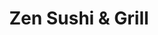 ---
layout: place
title: "Zen Sushi & Grill"
permalink: /wisconsin/beloit/zen-sushi-grill.html
stateAbbr: WI
stateName: Wisconsin
cityName: Beloit
seo:
  name: "Zen Sushi & Grill"
  type: Restaurant
  links: https://www.zensushibeloit.com/
description: "Creative rolls & Japanese grilled fare are highlighted at this chill spot with cocktails & a patio. Zen Sushi & Grill serves delicious sushi in Beloit, Wisconsin. Try fresh Japanese dishes for a great dining experience. Available for takeout, lunch, and dinner."
place_id: ChIJ4RlAGyOhCIgRELHNXaaH6Io
photos:
  - name: >-
      places/ChIJ4RlAGyOhCIgRELHNXaaH6Io/photos/AeeoHcIPRPsmdjkLW07f9EwyHJIJAhNFbRzXh1XJ8sXoAVL3LcGfqFLhjL6dOJxHELb2VpOMGLu68GPsrgfnvp7dVqQUhl6xjmHZbC0unsHcHNE9wv1scvN1YtG2CQZywU64le0ZbAW7ab3dHSJacqIxDJ-ivs6X383ChP5jdNUFyO7Y541ZEddUit9m0EkZifwqU7ytg7i-8bTGk40k9NVD-FLS9Yz2O8ePescpMZavNfLjgp__t1SN7r3BiEGjQz_kXFPE1kobXyCWhq69f8xVQCwm_5Yav-wZtMQApBo7etrZzw
    widthPx: 3888
    heightPx: 2592
    authorAttributions:
      - displayName: Zen Sushi & Grill
        uri: https://maps.google.com/maps/contrib/109361664085124061556
        photoUri: >-
          https://lh3.googleusercontent.com/a-/ALV-UjV3UMJbaQcZFl3tPXAT933vUwViCKn-87t1q6cxfvDgVc8GfuY=s100-p-k-no-mo
    flagContentUri: >-
      https://www.google.com/local/imagery/report/?cb_client=maps_api_places.places_api&image_key=!1e10!2sAF1QipPAAmgwLKKTzxq-Ds8R8jSY7jYVHMEEuyroXWPx&hl=en-US
    googleMapsUri: >-
      https://www.google.com/maps/place//data=!3m4!1e2!3m2!1sAF1QipPAAmgwLKKTzxq-Ds8R8jSY7jYVHMEEuyroXWPx!2e10!4m2!3m1!1s0x8808a1231b4019e1:0x8ae887a65dcdb110
  - name: >-
      places/ChIJ4RlAGyOhCIgRELHNXaaH6Io/photos/AeeoHcLSvjM9TQHbqH2VJ2oVBTesYCRioHZMLMC3l90bI5J7a0tTmVD2ekkyDHKZB6YScbLDHQePEk3ZzFCA4cCCZKHyVmCDXJDt7hDkQs7K-AQ5tSb-HzbensAet1upM-GwGD2Gt88P8Nf-1nPTk0az4z4FbDBvpzfTp9mjQhkEsGZih3Nm0iODDYgCjksra4EhzK35J60bIIsThBsVN1486vngTf-pOjv0mfrFMFWEcUTGN4SuhRKg4jz9PP7-UhBuuZJAVfKLcIBY-harKQuLUCyVXnxxwU3HGTGXZhUoiWpyeA
    widthPx: 2048
    heightPx: 1365
    authorAttributions:
      - displayName: Zen Sushi & Grill
        uri: https://maps.google.com/maps/contrib/109361664085124061556
        photoUri: >-
          https://lh3.googleusercontent.com/a-/ALV-UjV3UMJbaQcZFl3tPXAT933vUwViCKn-87t1q6cxfvDgVc8GfuY=s100-p-k-no-mo
    flagContentUri: >-
      https://www.google.com/local/imagery/report/?cb_client=maps_api_places.places_api&image_key=!1e10!2sAF1QipPAqOl5HCGHhlVZ-k5cQeVWVH98l5YnvjwQd5Vi&hl=en-US
    googleMapsUri: >-
      https://www.google.com/maps/place//data=!3m4!1e2!3m2!1sAF1QipPAqOl5HCGHhlVZ-k5cQeVWVH98l5YnvjwQd5Vi!2e10!4m2!3m1!1s0x8808a1231b4019e1:0x8ae887a65dcdb110
  - name: >-
      places/ChIJ4RlAGyOhCIgRELHNXaaH6Io/photos/AeeoHcIutlPGIWIsF_cAjK5fTZy8jIYM33Hvva_GzLdROYMSFr1tpVTisnH_xm3N2lYcG6C7ubyUzaYCPMYyojB_tBEH0o_TmNiA5cTdE0NkbU9abbtrpiiPUug0gfKY3rBn_kBNL6BYotDXuhj-0gzx3-qQhMrcWf8yn3lT8U81sVDANOuh0FOBUQn3GErX4u2DLaIlMRucYAjNq1zn987X9CjebUxLMPuSLVQ7RdhYd14FPFOge-GexR9PxHmVed77c-Au2R4wLHj3UjfQzDzBehafKPohG0rCIlAhBOcJCm8G7M0GgtubG6Tuc4U0u3g6B5YB_YfF1iJH8sOKe4diBhZb5jBakWqBvLNhCRdhY5vtS_EPorT8ob5wMX_e5026fU9V2eek5UUu3Lwyko2YzkNMa5JHFCMN755o8UAAOP4fTBo
    widthPx: 4096
    heightPx: 3072
    authorAttributions:
      - displayName: Brad Walker
        uri: https://maps.google.com/maps/contrib/114928797709379145839
        photoUri: >-
          https://lh3.googleusercontent.com/a/ACg8ocK0oEIWOAZzocfWnHi2zMsi8ti88owtAYA-TVUqAMmnmxooCA=s100-p-k-no-mo
    flagContentUri: >-
      https://www.google.com/local/imagery/report/?cb_client=maps_api_places.places_api&image_key=!1e10!2sCIHM0ogKEICAgIDv7bK_kwE&hl=en-US
    googleMapsUri: >-
      https://www.google.com/maps/place//data=!3m4!1e2!3m2!1sCIHM0ogKEICAgIDv7bK_kwE!2e10!4m2!3m1!1s0x8808a1231b4019e1:0x8ae887a65dcdb110
  - name: >-
      places/ChIJ4RlAGyOhCIgRELHNXaaH6Io/photos/AeeoHcIfS7ArMXMJT6cFl17LBRR0XMlprRx7ochh7oTViWA1qWCMnZvLgDhmzOdqa3XlPFebJp6PbHIZnDHsjkzFhxaHCm8_Iti8FLgvGB5TNnLo7nwwccmmxbcM1O7HU_SoI-xMevD8K64GTg00EswYsn0LQOyp42PUCXK5zo0CN-RxwV4UTv_o4CLrgBZhBxjAy8IzPniJKTyBVBBkvnJ8D4Xe6O-SiaR55sBue-9ri7xnz9oVsz5AoB_8ysv4iqPPIwMP1-t5khz1hxURhORsHOlhAR9svvhSBXnCUYGjW6YIrTFhvvR0QRAqhCKryZev1AivEcyheoMb0vYDrA8VP-HhcHQmZDXb2bnkFui6IMZee-w_GXUl_jAcqlU_A_0wx_xI8jf9jWLXeERzXEOuFL_rUfmEjdbuJR3nzPCOmuDb9g
    widthPx: 4000
    heightPx: 3000
    authorAttributions:
      - displayName: Charles Doucette
        uri: https://maps.google.com/maps/contrib/117382881620570764830
        photoUri: >-
          https://lh3.googleusercontent.com/a-/ALV-UjVAehEgfOuZhND0f2_Yx63XTm_-lVO_FBqfSiJKbKJbSCpZv4CQqg=s100-p-k-no-mo
    flagContentUri: >-
      https://www.google.com/local/imagery/report/?cb_client=maps_api_places.places_api&image_key=!1e10!2sCIHM0ogKEICAgICpibLYcA&hl=en-US
    googleMapsUri: >-
      https://www.google.com/maps/place//data=!3m4!1e2!3m2!1sCIHM0ogKEICAgICpibLYcA!2e10!4m2!3m1!1s0x8808a1231b4019e1:0x8ae887a65dcdb110
  - name: >-
      places/ChIJ4RlAGyOhCIgRELHNXaaH6Io/photos/AeeoHcKKKyK8qTMeNYnQvQcuHO0F21IBxn9pHEy6bPcuTy1gh4yP8IJjhce_EAnWd2L4pFxpZDZAg2VzJXzbsHk_MsXWoU6qqYE9QIe1VKg3rNOf3gEBYVJZOI9ZUj1IbbxhY3OQ91roQPaOXBKa_2_9gSPjLH98h23C97fXQILg2TGCc0160XHGrEPZNpk7klt-v3wiX95gEKKGvQZ8s9d1DlMo2vb3ZqhUyI1tTPwYsoO0UMS6TmowUN-2kWevHo6qMXf4Z39-vjfplzTRmF3oqY87mhQReCsnZ5uuk7_ApykM_W6e6gE1K-nJKqwdEx_MpNeGFTCkZtiA-DiTZh9w9tvKRFW4BG6n465LyTTW5hLOP9o27Pnhl2DRE9f-Ig5WeznrmIs2OpPgPIcrKERKR8LzThZ_jG00DYC-NGUeJ5I
    widthPx: 4496
    heightPx: 3000
    authorAttributions:
      - displayName: American Marketing & Publishing
        uri: https://maps.google.com/maps/contrib/108349347298888024806
        photoUri: >-
          https://lh3.googleusercontent.com/a/ACg8ocI7bU94GQLuvckwaHLVqnxEgPBXpSpCMvOXqr_YaMJEaVbjcQ=s100-p-k-no-mo
    flagContentUri: >-
      https://www.google.com/local/imagery/report/?cb_client=maps_api_places.places_api&image_key=!1e10!2sCIHM0ogKEICAgICG58CkCQ&hl=en-US
    googleMapsUri: >-
      https://www.google.com/maps/place//data=!3m4!1e2!3m2!1sCIHM0ogKEICAgICG58CkCQ!2e10!4m2!3m1!1s0x8808a1231b4019e1:0x8ae887a65dcdb110
  - name: >-
      places/ChIJ4RlAGyOhCIgRELHNXaaH6Io/photos/AeeoHcIKhlwB-auCwoGk4hfrmq18Vup_nPXMJYB5aKgfKt_OK44AlNq679HMdhOzNO6qgAvZmOkwh2dovCF9hOvvhU2OLboLB_8Hfqfa0CuaA9us3yBSRA2CxsttzlZtRXgmZKHng-dkKf7btGPl9DHyMyhvBT9ryBToGbjgjzQaFI_eigUgEsWg_3PYdwaXngC0W9trCDgOBO49LUP-vikU58nZjMbU6KcCy88sXxoP2OtmwiZ7xKPF7ASYdkHKW5MYtk3fDgZ6MUBmWtYH282Ut6iHNRsxoRSoYwqBRvMIR6Y7QPOKtbfuSdEBUUv6mMQVPlMexLgLwysgpjOLZmiVZM1FXpZWmnE4bPDKE7zUepG470UcoPseiGEIZT-ZW5kM883rXFG4zCzc2GPapk4qUSMUgVHb0eKA1JqVyutOBXhvcTU
    widthPx: 4624
    heightPx: 3468
    authorAttributions:
      - displayName: Cal Bouton
        uri: https://maps.google.com/maps/contrib/114081129487519063920
        photoUri: >-
          https://lh3.googleusercontent.com/a-/ALV-UjWgDne7cFRCL_Gid6qD344z-5OUJdeqFYyj0zsqOkd48A4tAlAt3g=s100-p-k-no-mo
    flagContentUri: >-
      https://www.google.com/local/imagery/report/?cb_client=maps_api_places.places_api&image_key=!1e10!2sCIHM0ogKEICAgIC-zNHDlwE&hl=en-US
    googleMapsUri: >-
      https://www.google.com/maps/place//data=!3m4!1e2!3m2!1sCIHM0ogKEICAgIC-zNHDlwE!2e10!4m2!3m1!1s0x8808a1231b4019e1:0x8ae887a65dcdb110
  - name: >-
      places/ChIJ4RlAGyOhCIgRELHNXaaH6Io/photos/AeeoHcKt-bqz32fGPoV0PKtru3zafTDblwqRFXAwbBDWjKfpwq0Mq2K0IyNwtc6sV0DowiHIBYHGHqaPY6SeV39IPloowdMn68xeyqWHN7zAZrdIIHxNcOnBxAxNTCuxjKTVCJvFTUzt8SN2iHgSb8u2NeCKB7nl4SL_SKiCXSKS0zQEQRCozcRgDAYIEUStPsHNL1ZVLCOdge5vtJUndhS0EO_ihs3tAspeEXj1jnHUwTZrBw1bRKjGCyZx90Pvxyc0AZP_Un41JOkuhNucOWNVOD66JWwmtrcrt9XE_SSzUsOCp4ATae_Pxe6OPyNWYdyk_Zxhsy3ooHoiv1oBPNbH7gNLrLvbimhcp5-12Oia7FaXjCZMYuOIzu6W817scbt52yQlqaMQtm8P1doerKZxC89OZE3joD6Ow8_DJX5h9VY5L8rJ
    widthPx: 4800
    heightPx: 3600
    authorAttributions:
      - displayName: Laura Martin
        uri: https://maps.google.com/maps/contrib/116212716365441348108
        photoUri: >-
          https://lh3.googleusercontent.com/a-/ALV-UjWESZnp3vxJNf-u73KlPe_fBzngua076p7f47xfXnzDbT9gAwtM=s100-p-k-no-mo
    flagContentUri: >-
      https://www.google.com/local/imagery/report/?cb_client=maps_api_places.places_api&image_key=!1e10!2sCIHM0ogKEICAgIDRqpeV0QE&hl=en-US
    googleMapsUri: >-
      https://www.google.com/maps/place//data=!3m4!1e2!3m2!1sCIHM0ogKEICAgIDRqpeV0QE!2e10!4m2!3m1!1s0x8808a1231b4019e1:0x8ae887a65dcdb110
  - name: >-
      places/ChIJ4RlAGyOhCIgRELHNXaaH6Io/photos/AeeoHcLzzLy2katjA_5t8Nsc78W-h0GE6LgkDENsYIxUdy1qSK7E2g6691FNq8SF9j0VVSiCd2iKT0Y3BNMnQuKaDOxfIzk21qPJbcDyqxZHdA5MYy6f4Bx3MBMnvDyd8NqGuwdLXFBpmyyw8Okl9qonvbFKoGzA3NE8NtNGd6IBSACTDzDEaVrE7d-w3LYcJVxmGZSohxmXQdFawi3oDf2kHjidC_1Ks9WTtPJUAFuxNeCNcjxmTBjQL4_3bSeNuhN4QXJXUyqZ-9mSMnDrAGng_moZoS95W3OoU66ZUnNhpq7jaF3rgcWBlTYeC2tJT65de_yOkpQWkV-_fbZu0DvLvmkEcYAmky1pYfVeZOwfoLeAyA1PR7GBbxc0IH946EhGFFUrKTvJoOyMxOwrrUxr4F-nB9sVZA3L83yetGPh4mglIw
    widthPx: 4032
    heightPx: 1960
    authorAttributions:
      - displayName: Eric T. Huffman
        uri: https://maps.google.com/maps/contrib/106826308884462304666
        photoUri: >-
          https://lh3.googleusercontent.com/a-/ALV-UjUIa9VjIgxnk3CPXrwNNtWuSYo4n4nSsIdj7oq3zehLCjtEH_oG=s100-p-k-no-mo
    flagContentUri: >-
      https://www.google.com/local/imagery/report/?cb_client=maps_api_places.places_api&image_key=!1e10!2sCIHM0ogKEICAgIDH-vKBMA&hl=en-US
    googleMapsUri: >-
      https://www.google.com/maps/place//data=!3m4!1e2!3m2!1sCIHM0ogKEICAgIDH-vKBMA!2e10!4m2!3m1!1s0x8808a1231b4019e1:0x8ae887a65dcdb110
  - name: >-
      places/ChIJ4RlAGyOhCIgRELHNXaaH6Io/photos/AeeoHcJj4QDh59nGVNFvSmfwrgy7L-7l_oYYwgRomCvcfAth0VkxTioT-83RLPbbYr--HJrvxylGdM37LlAKU2Anw4sl7wml05YbVZ0ImGEin53fJ1w1URQzgvaTgvlIYJEBvv6nA9tDHfdO4URQ_TrG1UEjGbcOyGGFDS_-Dr9WfuEbFykt4jgvushdFWC1KYpEsmL6ir85V8I5VoWWGAKSLkhtGzwR7fKnS5BLVvBxq7U9F_FUOeVAFQ2_umsmAfG4G9UnA3gasIawalmznM8i5dWvLPpC4fWVPnkIsIiMQFXN8b721iFkMxJA16V1GbngjKaWSw4QzydE9mRAaeoP-4d-Dy_q5OzaVrZbb43EtI3ln7AfZO9O0NCiFeYmqVRpUVYiEHQ_qd2bWADXDz0ZH4DWye4fy7uvfgT-ZXzjfg8
    widthPx: 4096
    heightPx: 3072
    authorAttributions:
      - displayName: Brad Walker
        uri: https://maps.google.com/maps/contrib/114928797709379145839
        photoUri: >-
          https://lh3.googleusercontent.com/a/ACg8ocK0oEIWOAZzocfWnHi2zMsi8ti88owtAYA-TVUqAMmnmxooCA=s100-p-k-no-mo
    flagContentUri: >-
      https://www.google.com/local/imagery/report/?cb_client=maps_api_places.places_api&image_key=!1e10!2sCIHM0ogKEICAgICD1eP5fw&hl=en-US
    googleMapsUri: >-
      https://www.google.com/maps/place//data=!3m4!1e2!3m2!1sCIHM0ogKEICAgICD1eP5fw!2e10!4m2!3m1!1s0x8808a1231b4019e1:0x8ae887a65dcdb110
  - name: >-
      places/ChIJ4RlAGyOhCIgRELHNXaaH6Io/photos/AeeoHcJmvHAqEksaWneR2VsLfmLCdq1DWzA9At7Fjc8BFrXgKypCsSK-5yCDZ1IycANfD_1iY2fLm3UBkPRBGLYKullKzKOLHDON5PLHV2gG8cqlF_w0pXYQ3xlaHyIo-t8jl67zU63MsU9TaGjx5l4O-3Vx-UL6NsIiunzhR-Pvb4ASsINZDKYeLOp0-tiCtTWjbzLfHe38vbHlzrg2-hJ5B5CYSRRBBrXEPeiPAzui5C7-LVg_wT1bfZnJUY6Un286CR7-SVQOIeqTms6vKYS9W_Km8Wa2kEUL9FsuwhFSxoSsJyXH39YBzU5BOzTqdNqxQeIIP-mJ9Qo8nRL2YT9pgNDo7TScmBFWhbYFv6eYZ2jvzrgrFw_w2duQtzygKGd5tNykjsjbB-rfcTJGeUqj1T7i6hT_fK0TYwIO8Ueeg_Ok2Q
    widthPx: 4624
    heightPx: 3468
    authorAttributions:
      - displayName: Cal Bouton
        uri: https://maps.google.com/maps/contrib/114081129487519063920
        photoUri: >-
          https://lh3.googleusercontent.com/a-/ALV-UjWgDne7cFRCL_Gid6qD344z-5OUJdeqFYyj0zsqOkd48A4tAlAt3g=s100-p-k-no-mo
    flagContentUri: >-
      https://www.google.com/local/imagery/report/?cb_client=maps_api_places.places_api&image_key=!1e10!2sCIHM0ogKEICAgIC-zNHDNw&hl=en-US
    googleMapsUri: >-
      https://www.google.com/maps/place//data=!3m4!1e2!3m2!1sCIHM0ogKEICAgIC-zNHDNw!2e10!4m2!3m1!1s0x8808a1231b4019e1:0x8ae887a65dcdb110
address: 430 E Grand Ave, Beloit, WI 53511, USA
street: 430 E Grand Ave
city: Beloit
state: WI
zip: '53511'
country: USA
neighborhood: null
latitude: '42.499510'
longitude: '-89.034747'
accessibility_options:
  wheelchairAccessibleParking: true
  wheelchairAccessibleEntrance: true
  wheelchairAccessibleRestroom: true
  wheelchairAccessibleSeating: true
business_status: OPERATIONAL
name: Zen Sushi & Grill
google_maps_links:
  directionsUri: >-
    https://www.google.com/maps/dir//''/data=!4m7!4m6!1m1!4e2!1m2!1m1!1s0x8808a1231b4019e1:0x8ae887a65dcdb110!3e0
  placeUri: https://maps.google.com/?cid=10009399320439009552
  writeAReviewUri: >-
    https://www.google.com/maps/place//data=!4m3!3m2!1s0x8808a1231b4019e1:0x8ae887a65dcdb110!12e1
  reviewsUri: >-
    https://www.google.com/maps/place//data=!4m4!3m3!1s0x8808a1231b4019e1:0x8ae887a65dcdb110!9m1!1b1
  photosUri: >-
    https://www.google.com/maps/place//data=!4m3!3m2!1s0x8808a1231b4019e1:0x8ae887a65dcdb110!10e5
primary_type: Sushi Restaurant
opening_hours:
  regular: null
  current: null
secondary_opening_hours:
  regular:
    weekdayDescriptions: null
    type: null
  current:
    weekdayDescriptions: null
    type: null
phone: (608) 299-8888
price_level: PRICE_LEVEL_MODERATE
price_range: null
rating: '4.5'
rating_count: 0
website: https://www.zensushibeloit.com/
reviews:
  - name: >-
      places/ChIJ4RlAGyOhCIgRELHNXaaH6Io/reviews/ChZDSUhNMG9nS0VJQ0FnTURRcVBmQ1pnEAE
    relativePublishTimeDescription: a month ago
    rating: 3
    text:
      text: >-
        We went dine in on Friday, we both know that they are closing at 9.30PM.
        We are from other city( 2 hours away )and sorry that we couldn’t arrived
        earlier because we have to wait for our daughter done school. we arrived
        there 8.50pm and order everything by 9pm. Our server gave us a notice
        that last call is 9.15pm. Which is mean we still a little time to dine
        in (am I right)

        First of all food. I gave 3 stars because food was ok over load sauces.
        Waygu was chewy.

        Second, service… server is nice enough but could tell it did not seem
        genuine but I asked for soy sauce.. and they probably clean already so
        our server gave us a gluten free soy sauce instead maybe too much work
        for them to give me a regular soy sauce.

        Last, when we arrived there.. All the staffs gave me a look like ugh
        “late customers” I get it that why we were rush eating and try to get
        out asap. And we are not plan to go back again.
      languageCode: en
    originalText:
      text: >-
        We went dine in on Friday, we both know that they are closing at 9.30PM.
        We are from other city( 2 hours away )and sorry that we couldn’t arrived
        earlier because we have to wait for our daughter done school. we arrived
        there 8.50pm and order everything by 9pm. Our server gave us a notice
        that last call is 9.15pm. Which is mean we still a little time to dine
        in (am I right)

        First of all food. I gave 3 stars because food was ok over load sauces.
        Waygu was chewy.

        Second, service… server is nice enough but could tell it did not seem
        genuine but I asked for soy sauce.. and they probably clean already so
        our server gave us a gluten free soy sauce instead maybe too much work
        for them to give me a regular soy sauce.

        Last, when we arrived there.. All the staffs gave me a look like ugh
        “late customers” I get it that why we were rush eating and try to get
        out asap. And we are not plan to go back again.
      languageCode: en
    authorAttribution:
      displayName: Natcha J
      uri: https://www.google.com/maps/contrib/101818020633806325754/reviews
      photoUri: >-
        https://lh3.googleusercontent.com/a/ACg8ocIlZIjIMMlMnAhtTpDQdNifLzz2Yy6Jpg4NW_AnvbMkx5LPsw=s128-c0x00000000-cc-rp-mo-ba2
    publishTime: '2025-03-08T17:29:35.005268Z'
    flagContentUri: >-
      https://www.google.com/local/review/rap/report?postId=ChZDSUhNMG9nS0VJQ0FnTURRcVBmQ1pnEAE&d=17924085&t=1
    googleMapsUri: >-
      https://www.google.com/maps/reviews/data=!4m6!14m5!1m4!2m3!1sChZDSUhNMG9nS0VJQ0FnTURRcVBmQ1pnEAE!2m1!1s0x8808a1231b4019e1:0x8ae887a65dcdb110
  - name: >-
      places/ChIJ4RlAGyOhCIgRELHNXaaH6Io/reviews/ChdDSUhNMG9nS0VJQ0FnTUN3OXRyZTBnRRAB
    relativePublishTimeDescription: 3 weeks ago
    rating: 5
    text:
      text: >-
        My husband and I recently dined at Zen Sushi & Grill in Beloit, WI, and
        had a fantastic experience. He ordered the sweet-and-sour chicken, which
        was flavorful and satisfying. I tried both the Hawaiian Roll and the
        Surf and Turf Roll; each bite was a delightful fusion of fresh
        ingredients and expertly balanced flavors. The portions were generous,
        leaving us both fully satisfied. The restaurant’s ambiance was upscale
        yet inviting, and the service was attentive and friendly. We highly
        recommend Zen Sushi & Grill for anyone seeking delicious sushi and
        exceptional service in Beloit.
      languageCode: en
    originalText:
      text: >-
        My husband and I recently dined at Zen Sushi & Grill in Beloit, WI, and
        had a fantastic experience. He ordered the sweet-and-sour chicken, which
        was flavorful and satisfying. I tried both the Hawaiian Roll and the
        Surf and Turf Roll; each bite was a delightful fusion of fresh
        ingredients and expertly balanced flavors. The portions were generous,
        leaving us both fully satisfied. The restaurant’s ambiance was upscale
        yet inviting, and the service was attentive and friendly. We highly
        recommend Zen Sushi & Grill for anyone seeking delicious sushi and
        exceptional service in Beloit.
      languageCode: en
    authorAttribution:
      displayName: Jennifer Moran
      uri: https://www.google.com/maps/contrib/111824434088622186085/reviews
      photoUri: >-
        https://lh3.googleusercontent.com/a-/ALV-UjXOI_gBbRpvMHJBf9xn5f08xJZi-YEUNL_VIJPxEiXDlyTM1CGv=s128-c0x00000000-cc-rp-mo-ba3
    publishTime: '2025-03-18T19:57:36.775972Z'
    flagContentUri: >-
      https://www.google.com/local/review/rap/report?postId=ChdDSUhNMG9nS0VJQ0FnTUN3OXRyZTBnRRAB&d=17924085&t=1
    googleMapsUri: >-
      https://www.google.com/maps/reviews/data=!4m6!14m5!1m4!2m3!1sChdDSUhNMG9nS0VJQ0FnTUN3OXRyZTBnRRAB!2m1!1s0x8808a1231b4019e1:0x8ae887a65dcdb110
  - name: >-
      places/ChIJ4RlAGyOhCIgRELHNXaaH6Io/reviews/ChdDSUhNMG9nS0VJQ0FnSUNmM1lYeXJBRRAB
    relativePublishTimeDescription: a month ago
    rating: 3
    text:
      text: "The spot hits different when you're craving Japanese - it's a solid local option, even if it's not mind-blowing. Their raw fish game is usually on point (though I've had one iffy experience), and the sashimi platter comes through with that Instagram-worthy presentation.\_The fried stuff? Absolute fire. But if you're eyeing the Korean menu, maybe keep scrolling - which is kinda ironic given the Korean ownership.\n\nService is\_where it falls apart when it comes to consistency; it can be painfully slow, with staff chatting instead of focusing on customers. Some servers seem untrained and uninformed about the menu.\n\nThe atmosphere is\_good, but the seating layout is packed and feels cramped, prioritizing quantity over comfort. A little more effort in customer service and ambiance could go a long way—smiles and attentiveness would make a big difference.\n\nThe prices are steep, especially considering what you get but that's what happens when there's no other competition in town.\n\nOverall, would I go back? For sure! Is it perfect? No. But when you're craving for sushi and don't want to drive a distance, it gets the job done. 3/5 - its good enough to keep me coming back, but there’s room for improvement."
      languageCode: en
    originalText:
      text: "The spot hits different when you're craving Japanese - it's a solid local option, even if it's not mind-blowing. Their raw fish game is usually on point (though I've had one iffy experience), and the sashimi platter comes through with that Instagram-worthy presentation.\_The fried stuff? Absolute fire. But if you're eyeing the Korean menu, maybe keep scrolling - which is kinda ironic given the Korean ownership.\n\nService is\_where it falls apart when it comes to consistency; it can be painfully slow, with staff chatting instead of focusing on customers. Some servers seem untrained and uninformed about the menu.\n\nThe atmosphere is\_good, but the seating layout is packed and feels cramped, prioritizing quantity over comfort. A little more effort in customer service and ambiance could go a long way—smiles and attentiveness would make a big difference.\n\nThe prices are steep, especially considering what you get but that's what happens when there's no other competition in town.\n\nOverall, would I go back? For sure! Is it perfect? No. But when you're craving for sushi and don't want to drive a distance, it gets the job done. 3/5 - its good enough to keep me coming back, but there’s room for improvement."
      languageCode: en
    authorAttribution:
      displayName: Steven
      uri: https://www.google.com/maps/contrib/108164390716817127170/reviews
      photoUri: >-
        https://lh3.googleusercontent.com/a-/ALV-UjVor7OGQJ5xQvP7MyGpEWPw5wEKRyLVHuzd4-WMgvOvEj_cM-OKfQ=s128-c0x00000000-cc-rp-mo-ba4
    publishTime: '2025-02-23T15:06:22.310139Z'
    flagContentUri: >-
      https://www.google.com/local/review/rap/report?postId=ChdDSUhNMG9nS0VJQ0FnSUNmM1lYeXJBRRAB&d=17924085&t=1
    googleMapsUri: >-
      https://www.google.com/maps/reviews/data=!4m6!14m5!1m4!2m3!1sChdDSUhNMG9nS0VJQ0FnSUNmM1lYeXJBRRAB!2m1!1s0x8808a1231b4019e1:0x8ae887a65dcdb110
  - name: >-
      places/ChIJ4RlAGyOhCIgRELHNXaaH6Io/reviews/ChZDSUhNMG9nS0VJQ0FnSUM3M3BTbkhnEAE
    relativePublishTimeDescription: 8 months ago
    rating: 5
    text:
      text: >-
        Great sushi in downtown Beloit, Wisconsin ?

        You bet. Just a wonderful experience tonight. Started with an
        interesting take on a Tuna Tataki app and a nice G Joy sake from a very
        decent sake and wine offering … he offered up a custom preparation that
        was artistic and meaty as well. This was followed by the best inland
        Chef’s choice sashimi platter I’ve ever had. Great mix of fish,
        exceptionally well presented. Sat at the sushi bar and had the pleasure
        of conversing with is Japan trained chef who really seemed to enjoy his
        gig in Beloit. Check this place out, you will not be disappointed !
      languageCode: en
    originalText:
      text: >-
        Great sushi in downtown Beloit, Wisconsin ?

        You bet. Just a wonderful experience tonight. Started with an
        interesting take on a Tuna Tataki app and a nice G Joy sake from a very
        decent sake and wine offering … he offered up a custom preparation that
        was artistic and meaty as well. This was followed by the best inland
        Chef’s choice sashimi platter I’ve ever had. Great mix of fish,
        exceptionally well presented. Sat at the sushi bar and had the pleasure
        of conversing with is Japan trained chef who really seemed to enjoy his
        gig in Beloit. Check this place out, you will not be disappointed !
      languageCode: en
    authorAttribution:
      displayName: Tom Wood
      uri: https://www.google.com/maps/contrib/117999327185340721320/reviews
      photoUri: >-
        https://lh3.googleusercontent.com/a-/ALV-UjVGJ1JGimD7aDUhEVj0iWWZM3E-hLtj73Itea-cwUTMmUrypRZZNA=s128-c0x00000000-cc-rp-mo
    publishTime: '2024-08-16T02:04:42.148371Z'
    flagContentUri: >-
      https://www.google.com/local/review/rap/report?postId=ChZDSUhNMG9nS0VJQ0FnSUM3M3BTbkhnEAE&d=17924085&t=1
    googleMapsUri: >-
      https://www.google.com/maps/reviews/data=!4m6!14m5!1m4!2m3!1sChZDSUhNMG9nS0VJQ0FnSUM3M3BTbkhnEAE!2m1!1s0x8808a1231b4019e1:0x8ae887a65dcdb110
  - name: >-
      places/ChIJ4RlAGyOhCIgRELHNXaaH6Io/reviews/ChZDSUhNMG9nS0VJQ0FnTUNBbE5MSEhnEAE
    relativePublishTimeDescription: 2 months ago
    rating: 5
    text:
      text: >-
        This was a really good sushi place! Make sure you get a reservation, it
        was packed. The atmosphere was loud! The friendly hostess got us a bar
        seat. The restaurant is cold at night, especially if seated by the
        doors. The sushi is flavorful and good. I got the udon soup and it was
        perfect. Thank you so much!
      languageCode: en
    originalText:
      text: >-
        This was a really good sushi place! Make sure you get a reservation, it
        was packed. The atmosphere was loud! The friendly hostess got us a bar
        seat. The restaurant is cold at night, especially if seated by the
        doors. The sushi is flavorful and good. I got the udon soup and it was
        perfect. Thank you so much!
      languageCode: en
    authorAttribution:
      displayName: Stephanie (Ventain)
      uri: https://www.google.com/maps/contrib/111384505755282868681/reviews
      photoUri: >-
        https://lh3.googleusercontent.com/a-/ALV-UjVkhYYa9m9iDXXEWWqzmD2JWx3WcVDUfua6ktHPopJNkE3W6wr4=s128-c0x00000000-cc-rp-mo-ba4
    publishTime: '2025-01-29T19:23:44.941478Z'
    flagContentUri: >-
      https://www.google.com/local/review/rap/report?postId=ChZDSUhNMG9nS0VJQ0FnTUNBbE5MSEhnEAE&d=17924085&t=1
    googleMapsUri: >-
      https://www.google.com/maps/reviews/data=!4m6!14m5!1m4!2m3!1sChZDSUhNMG9nS0VJQ0FnTUNBbE5MSEhnEAE!2m1!1s0x8808a1231b4019e1:0x8ae887a65dcdb110
parking_options:
  freeParkingLot: true
  freeStreetParking: true
  valetParking: false
payment_options:
  acceptsCreditCards: true
  acceptsDebitCards: true
  acceptsCashOnly: false
allow_dogs: null
curbside_pickup: null
delivery: false
dine_in: true
good_for_children: null
good_for_groups: true
good_for_sports: false
live_music: false
menu_for_children: true
outdoor_seating: true
reservable: true
restroom: true
serves_beer: true
serves_breakfast: false
serves_brunch: false
serves_cocktails: true
serves_coffee: null
serves_dinner: true
serves_dessert: true
serves_lunch: true
serves_vegetarian_food: true
serves_wine: true
takeout: true
update_category: essentials
summary: >-
  Creative rolls & Japanese grilled fare are highlighted at this chill spot with
  cocktails & a patio.

---